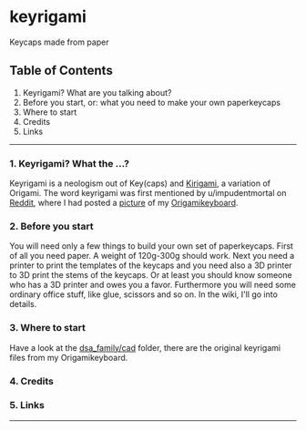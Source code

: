 # keyrigami

Keycaps made from paper

## Table of Contents

1. Keyrigami? What are you talking about?
2. Before you start, or: what you need to make your own paperkeycaps
3. Where to start
4. Credits
5. Links
---

### 1. Keyrigami? What the ...?
Keyrigami is a neologism out of Key(caps) and [Kirigami][1], a variation of Origami. The word keyrigami was first mentioned by u/impudentmortal on [Reddit][2], where I had posted a [picture](../master/showcase/IMG_20171126_0948504.jpg) of my [Origamikeyboard][3].

### 2. Before you start 
You will need only a few things to build your own set of paperkeycaps. First of all you need paper. A weight of 120g-300g should work. Next you need a printer to print the templates of the keycaps and you need also a 3D printer to 3D print the stems of the keycaps. Or at least you should know someone who has a 3D printer and owes you a favor. Furthermore you will need some ordinary office stuff, like glue, scissors and so on. In the wiki, I'll go into details. 

### 3. Where to start
Have a look at the [dsa_family/cad](../master/dsa_family/cad) folder, there are the original keyrigami files from my Origamikeyboard.

### 4. Credits

### 5. Links



---

[1]: https://en.wikipedia.org/wiki/kirigami
[2]: https://www.reddit.com/r/MechanicalKeyboards/comments/7fm4t6/origamikeyboard/dqdek10/
[3]: https://www.reddit.com/r/MechanicalKeyboards/comments/7fm4t6/origamikeyboard/
[4]: https://olkb.com
[5]: http://qmk.fm/
